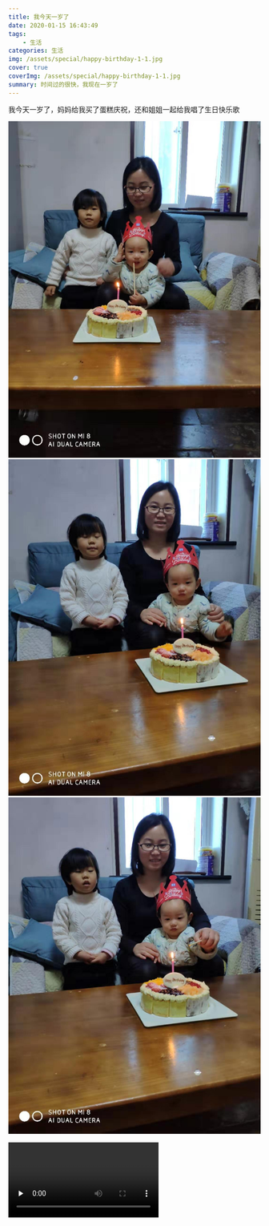```yaml
---
title: 我今天一岁了
date: 2020-01-15 16:43:49
tags: 
    - 生活
categories: 生活
img: /assets/special/happy-birthday-1-1.jpg
cover: true
coverImg: /assets/special/happy-birthday-1-1.jpg
summary: 时间过的很快，我现在一岁了
---
```

我今天一岁了，妈妈给我买了蛋糕庆祝，还和姐姐一起给我唱了生日快乐歌

![](/assets/special/happy-birthday-1-1.jpg)
![](/assets/special/happy-birthday-1-2.jpg)
![](/assets/special/happy-birthday-1-3.jpg)


<video id="video2" controls="" preload="none" poster="">
<source id="mp42" src="/assets/video/happy-birthday-1.mp4" type="video/mp4">
</video>
